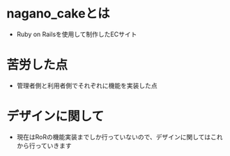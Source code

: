 # nagano_cakeとは

- Ruby on Railsを使用して制作したECサイト

# 苦労した点

- 管理者側と利用者側でそれぞれに機能を実装した点

# デザインに関して

- 現在はRoRの機能実装までしか行っていないので、デザインに関してはこれから行っていきます

